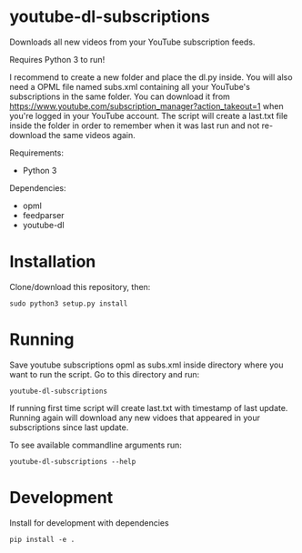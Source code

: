 # youtube-dl-subscriptions
Downloads all new videos from your YouTube subscription feeds.

Requires Python 3 to run!

I recommend to create a new folder and place the dl.py inside. You will also need a OPML file named subs.xml containing all your YouTube's subscriptions in the same folder. You can download it from https://www.youtube.com/subscription_manager?action_takeout=1 when you're logged in your YouTube account. The script will create a last.txt file inside the folder in order to remember when it was last run and not re-download the same videos again.

Requirements:
* Python 3

Dependencies:
* opml
* feedparser
* youtube-dl

# Installation

Clone/download this repository, then:

    sudo python3 setup.py install

# Running

Save youtube subscriptions opml as subs.xml inside directory where you want to run the script.
Go to this directory and run:

    youtube-dl-subscriptions

If running first time script will create last.txt with timestamp of last update.
Running again will download any new vidoes that appeared in your subscriptions since last update.

To see available commandline arguments run:

    youtube-dl-subscriptions --help

# Development

Install for development with dependencies

    pip install -e .
